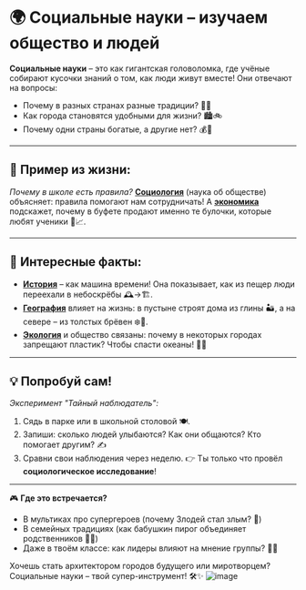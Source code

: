 # 🌍 Социальные науки – изучаем общество и людей

**Социальные науки** – это как гигантская головоломка, где учёные собирают кусочки знаний о том, как люди живут вместе! Они отвечают на вопросы:
- Почему в разных странах разные традиции? 🎎🎉
- Как города становятся удобными для жизни? 🏙️🚲
- Почему одни страны богатые, а другие нет? 💰🌾

---

## 🏫 Пример из жизни: 
_Почему в школе есть правила?_ **[Социология](./социология.md)** (наука об обществе) объясняет: правила помогают нам сотрудничать! А **[экономика](./экономика.md)** подскажет, почему в буфете продают именно те булочки, которые любят ученики 🥐📈.

---

## 🔎 Интересные факты:
- **[История](./история.md)** – как машина времени! Она показывает, как из пещер люди переехали в небоскрёбы 🕰️→🏗️.
- **[География](./география.md)** влияет на жизнь: в пустыне строят дома из глины 🏜️, а на севере – из толстых брёвен ❄️🌲.
- **[Экология](./экология.md)** и общество связаны: почему в некоторых городах запрещают пластик? Чтобы спасти океаны! 🐋🚫

---

## 💡 Попробуй сам! 
_Эксперимент "Тайный наблюдатель":_
1. Сядь в парке или в школьной столовой 🍽️. 
2. Запиши: сколько людей улыбаются? Как они общаются? Кто помогает другим? ✍️
3. Сравни свои наблюдения через неделю. 
👉 Ты только что провёл **социологическое исследование**! 

---

🎮 **Где это встречается?**  
- В мультиках про супергероев (почему Злодей стал злым? 🤔)  
- В семейных традициях (как бабушкин пирог объединяет родственников 🥧👵)  
- Даже в твоём классе: как лидеры влияют на мнение группы? 👑📢  

Хочешь стать архитектором городов будущего или миротворцем? Социальные науки – твой супер-инструмент! 🛠️✨
![image](https://github.com/user-attachments/assets/d485c443-9e54-4f42-85b3-5d667fc79eba)
